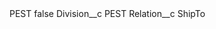 <?xml version="1.0" encoding="UTF-8"?>
<CustomMetadata xmlns="http://soap.sforce.com/2006/04/metadata" xmlns:xsi="http://www.w3.org/2001/XMLSchema-instance" xmlns:xsd="http://www.w3.org/2001/XMLSchema">
    <label>PEST</label>
    <protected>false</protected>
    <values>
        <field>Division__c</field>
        <value xsi:type="xsd:string">PEST</value>
    </values>
    <values>
        <field>Relation__c</field>
        <value xsi:type="xsd:string">ShipTo</value>
    </values>
</CustomMetadata>
